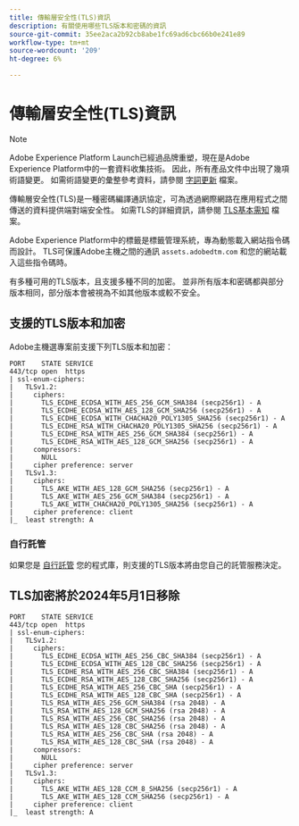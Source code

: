 ```yaml
---
title: 傳輸層安全性(TLS)資訊
description: 有關使用哪些TLS版本和密碼的資訊
source-git-commit: 35ee2aca2b92cb8abe1fc69ad6cbc66b0e241e89
workflow-type: tm+mt
source-wordcount: '209'
ht-degree: 6%

---
```


# 傳輸層安全性(TLS)資訊

>[!NOTE]
>
>Adobe Experience Platform Launch已經過品牌重塑，現在是Adobe Experience Platform中的一套資料收集技術。 因此，所有產品文件中出現了幾項術語變更。 如需術語變更的彙整參考資料，請參閱 [字詞更新](../../term-updates.md) 檔案。

傳輸層安全性(TLS)是一種密碼編譯通訊協定，可為透過網際網路在應用程式之間傳送的資料提供端對端安全性。 如需TLS的詳細資訊，請參閱 [TLS基本需知](https://www.internetsociety.org/deploy360/tls/basics/) 檔案。

Adobe Experience Platform中的標籤是標籤管理系統，專為動態載入網站指令碼而設計。 TLS可保護Adobe主機之間的通訊 `assets.adobedtm.com` 和您的網站載入這些指令碼時。

有多種可用的TLS版本，且支援多種不同的加密。 並非所有版本和密碼都與部分版本相同，部分版本會被視為不如其他版本或較不安全。

## 支援的TLS版本和加密

Adobe主機選專案前支援下列TLS版本和加密：

```
PORT    STATE SERVICE
443/tcp open  https
| ssl-enum-ciphers:
|   TLSv1.2:
|     ciphers:
|       TLS_ECDHE_ECDSA_WITH_AES_256_GCM_SHA384 (secp256r1) - A
|       TLS_ECDHE_ECDSA_WITH_AES_128_GCM_SHA256 (secp256r1) - A
|       TLS_ECDHE_ECDSA_WITH_CHACHA20_POLY1305_SHA256 (secp256r1) - A
|       TLS_ECDHE_RSA_WITH_CHACHA20_POLY1305_SHA256 (secp256r1) - A
|       TLS_ECDHE_RSA_WITH_AES_256_GCM_SHA384 (secp256r1) - A
|       TLS_ECDHE_RSA_WITH_AES_128_GCM_SHA256 (secp256r1) - A
|     compressors:
|       NULL
|     cipher preference: server
|   TLSv1.3:
|     ciphers:
|       TLS_AKE_WITH_AES_128_GCM_SHA256 (secp256r1) - A
|       TLS_AKE_WITH_AES_256_GCM_SHA384 (secp256r1) - A
|       TLS_AKE_WITH_CHACHA20_POLY1305_SHA256 (secp256r1) - A
|     cipher preference: client
|_  least strength: A
```

### 自行託管

如果您是 [自行託管](../publishing/hosts/self-hosting-libraries.md) 您的程式庫，則支援的TLS版本將由您自己的託管服務決定。

## TLS加密將於2024年5月1日移除

```
PORT    STATE SERVICE
443/tcp open  https
| ssl-enum-ciphers:
|   TLSv1.2:
|     ciphers:
|       TLS_ECDHE_ECDSA_WITH_AES_256_CBC_SHA384 (secp256r1) - A
|       TLS_ECDHE_ECDSA_WITH_AES_128_CBC_SHA256 (secp256r1) - A
|       TLS_ECDHE_RSA_WITH_AES_256_CBC_SHA384 (secp256r1) - A
|       TLS_ECDHE_RSA_WITH_AES_128_CBC_SHA256 (secp256r1) - A
|       TLS_ECDHE_RSA_WITH_AES_256_CBC_SHA (secp256r1) - A
|       TLS_ECDHE_RSA_WITH_AES_128_CBC_SHA (secp256r1) - A
|       TLS_RSA_WITH_AES_256_GCM_SHA384 (rsa 2048) - A
|       TLS_RSA_WITH_AES_128_GCM_SHA256 (rsa 2048) - A
|       TLS_RSA_WITH_AES_256_CBC_SHA256 (rsa 2048) - A
|       TLS_RSA_WITH_AES_128_CBC_SHA256 (rsa 2048) - A
|       TLS_RSA_WITH_AES_256_CBC_SHA (rsa 2048) - A
|       TLS_RSA_WITH_AES_128_CBC_SHA (rsa 2048) - A
|     compressors:
|       NULL
|     cipher preference: server
|   TLSv1.3:
|     ciphers:
|       TLS_AKE_WITH_AES_128_CCM_8_SHA256 (secp256r1) - A
|       TLS_AKE_WITH_AES_128_CCM_SHA256 (secp256r1) - A
|     cipher preference: client
|_  least strength: A
```
